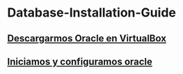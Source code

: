 # Database-Installation-Guide
## [Descargarmos Oracle en VirtualBox](Descargarmos.md)
## [Iniciamos y configuramos oracle](configuracion.md) 
